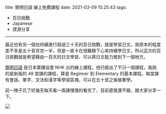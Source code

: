 title: 簡明日語 線上免費課程
date: 2021-03-09 15:25:43
tags:
- 百日挑戰
- Japanese
- 資源分享

---

最近也有另一個也持續進行超過三十天的百日挑戰，就是學習日文。我原本的程度差不多是五十音背完一半，但是一直卡在很難靜下心來持續學日文，所以這次的百日挑戰就是希望藉由一百天的日文學習，可以將日文能力推到下一個地方。

[簡明日語] 是日本廣播協會 NHK 出的線上課程，他已經出了不只一個課程，我挑的是新版的 48 堂課的課程，算是 Beginner 到 Elementary 的基本課程。每堂課有會話、單字、文法和漢字等學習區塊，可以在五十音之後接著學。

前一陣子花了好幾天每天看一兩課慢慢的看完了，目前感覺還不錯，跟大家分享一下。

<img src="/images/20210309-nhk-course-level.png">



[簡明日語]: https://www.nhk.or.jp/lesson/zh/lessons/01.html
